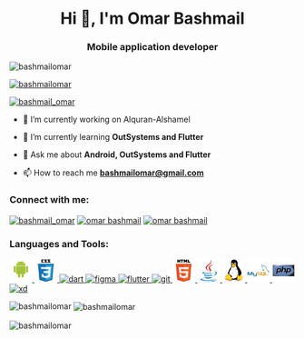 <h1 align="center">Hi 👋, I'm Omar Bashmail</h1>
<h3 align="center">Mobile application developer</h3>

<p align="left"> <img src="https://komarev.com/ghpvc/?username=bashmailomar&label=Profile%20views&color=0e75b6&style=flat" alt="bashmailomar" /> </p>

<p align="left"> <a href="https://github.com/ryo-ma/github-profile-trophy"><img src="https://github-profile-trophy.vercel.app/?username=bashmailomar" alt="bashmailomar" /></a> </p>

<p align="left"> <a href="https://twitter.com/bashmail_omar" target="blank"><img src="https://img.shields.io/twitter/follow/bashmail_omar?logo=twitter&style=for-the-badge" alt="bashmail_omar" /></a> </p>

- 🔭 I’m currently working on Alquran-Alshamel

- 🌱 I’m currently learning **OutSystems and Flutter**

- 💬 Ask me about **Android, OutSystems and Flutter**

- 📫 How to reach me **bashmailomar@gmail.com**

<h3 align="left">Connect with me:</h3>
<p align="left">
<a href="https://twitter.com/bashmail_omar" target="blank"><img align="center" src="https://raw.githubusercontent.com/rahuldkjain/github-profile-readme-generator/master/src/images/icons/Social/twitter.svg" alt="bashmail_omar" height="30" width="40" /></a>
<a href="https://linkedin.com/in/omar bashmail" target="blank"><img align="center" src="https://raw.githubusercontent.com/rahuldkjain/github-profile-readme-generator/master/src/images/icons/Social/linked-in-alt.svg" alt="omar bashmail" height="30" width="40" /></a>
<a href="https://stackoverflow.com/users/omar bashmail" target="blank"><img align="center" src="https://raw.githubusercontent.com/rahuldkjain/github-profile-readme-generator/master/src/images/icons/Social/stack-overflow.svg" alt="omar bashmail" height="30" width="40" /></a>
</p>

<h3 align="left">Languages and Tools:</h3>
<p align="left"> <a href="https://developer.android.com" target="_blank" rel="noreferrer"> <img src="https://raw.githubusercontent.com/devicons/devicon/master/icons/android/android-original-wordmark.svg" alt="android" width="40" height="40"/> </a> <a href="https://www.w3schools.com/css/" target="_blank" rel="noreferrer"> <img src="https://raw.githubusercontent.com/devicons/devicon/master/icons/css3/css3-original-wordmark.svg" alt="css3" width="40" height="40"/> </a> <a href="https://dart.dev" target="_blank" rel="noreferrer"> <img src="https://www.vectorlogo.zone/logos/dartlang/dartlang-icon.svg" alt="dart" width="40" height="40"/> </a> <a href="https://www.figma.com/" target="_blank" rel="noreferrer"> <img src="https://www.vectorlogo.zone/logos/figma/figma-icon.svg" alt="figma" width="40" height="40"/> </a> <a href="https://flutter.dev" target="_blank" rel="noreferrer"> <img src="https://www.vectorlogo.zone/logos/flutterio/flutterio-icon.svg" alt="flutter" width="40" height="40"/> </a> <a href="https://git-scm.com/" target="_blank" rel="noreferrer"> <img src="https://www.vectorlogo.zone/logos/git-scm/git-scm-icon.svg" alt="git" width="40" height="40"/> </a> <a href="https://www.w3.org/html/" target="_blank" rel="noreferrer"> <img src="https://raw.githubusercontent.com/devicons/devicon/master/icons/html5/html5-original-wordmark.svg" alt="html5" width="40" height="40"/> </a> <a href="https://www.java.com" target="_blank" rel="noreferrer"> <img src="https://raw.githubusercontent.com/devicons/devicon/master/icons/java/java-original.svg" alt="java" width="40" height="40"/> </a> <a href="https://www.linux.org/" target="_blank" rel="noreferrer"> <img src="https://raw.githubusercontent.com/devicons/devicon/master/icons/linux/linux-original.svg" alt="linux" width="40" height="40"/> </a> <a href="https://www.mysql.com/" target="_blank" rel="noreferrer"> <img src="https://raw.githubusercontent.com/devicons/devicon/master/icons/mysql/mysql-original-wordmark.svg" alt="mysql" width="40" height="40"/> </a> <a href="https://www.php.net" target="_blank" rel="noreferrer"> <img src="https://raw.githubusercontent.com/devicons/devicon/master/icons/php/php-original.svg" alt="php" width="40" height="40"/> </a> <a href="https://www.adobe.com/products/xd.html" target="_blank" rel="noreferrer"> <img src="https://cdn.worldvectorlogo.com/logos/adobe-xd.svg" alt="xd" width="40" height="40"/> </a> </p>

<p><img align="left" src="https://github-readme-stats.vercel.app/api/top-langs?username=bashmailomar&show_icons=true&locale=en&layout=compact" alt="bashmailomar" /></p>

<p>&nbsp;<img align="center" src="https://github-readme-stats.vercel.app/api?username=bashmailomar&show_icons=true&locale=en" alt="bashmailomar" /></p>

<p><img align="center" src="https://github-readme-streak-stats.herokuapp.com/?user=bashmailomar&" alt="bashmailomar" /></p>
